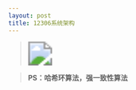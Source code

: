 ```yaml
---
layout: post
title: 12306系统架构
---
```


> <img src="E:\GitHubBlog\pictures\12306架构.png" style="zoom:300%;" />

> **PS：哈希环算法，强一致性算法**